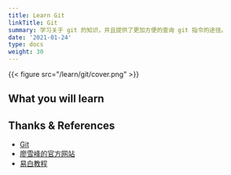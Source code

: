 ```yaml
---
title: Learn Git
linkTitle: Git
summary: 学习关于 git 的知识，并且提供了更加方便的查询 git 指令的途径。
date: '2021-01-24'
type: docs
weight: 30
---
```


{{< figure src="/learn/git/cover.png" >}}

## What you will learn

## Thanks & References

- [Git](https://git-scm.com/)
- [廖雪峰的官方网站](https://www.liaoxuefeng.com/)
- [易白教程](https://www.yiibai.com/)